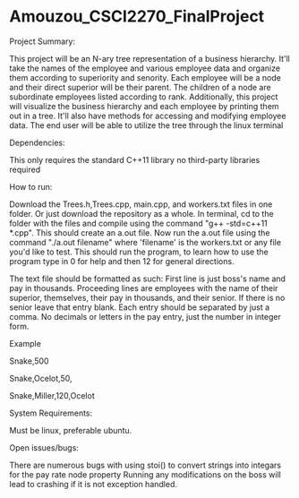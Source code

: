 # Amouzou_CSCI2270_FinalProject

Project Summary:

This project will be an N-ary tree representation of a business hierarchy. 
It'll take the names of the employee and various employee data and organize them according to superiority and senority.
Each employee will be a node and their direct superior will be their parent.
The children of a node are subordinate employees listed according to rank.
Additionally, this project will visualize the business hierarchy and each employee by printing them out in a tree.
It'll also have methods for accessing and modifying employee data.
The end user will be able to utilize the tree through the linux terminal

Dependencies:

This only requires the standard C++11 library no third-party libraries required

How to run:

Download the Trees.h,Trees.cpp, main.cpp, and workers.txt files in one folder. Or just download the repository as a whole. In terminal, cd to the folder with the files and compile using the command "g++ -std=c++11 *.cpp". This should create an a.out file. Now run the a.out file using the command "./a.out filename" where 'filename' is the workers.txt or any file you'd like to test. This should run the program, to learn how to use the program type in 0 for help and then 12 for general directions.


The text file should be formatted as such: First line is just boss's name and pay in thousands. Proceeding lines are employees with the name of their superior, themselves, their pay in thousands, and their senior. If there is no senior leave that entry blank. Each entry should be separated by just a comma. No decimals or letters in the pay entry, just the number in integer form.

Example

Snake,500

Snake,Ocelot,50,

Snake,Miller,120,Ocelot


System Requirements:

Must be linux, preferable ubuntu.

Open issues/bugs:

There are numerous bugs with using stoi() to convert strings into integars for the pay rate node property
Running any modifications on the boss will lead to crashing if it is not exception handled.
